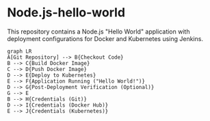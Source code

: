 # Node.js-hello-world

This repository contains a Node.js "Hello World" application with deployment configurations for Docker and Kubernetes using Jenkins.


```mermaid
graph LR
A[Git Repository] --> B{Checkout Code}
B --> C{Build Docker Image}
C --> D{Push Docker Image}
D --> E{Deploy to Kubernetes}
E --> F{Application Running ("Hello World!")}
D --> G{Post-Deployment Verification (Optional)}
G --> E
B --> H{Credentials (Git)}
D --> I{Credentials (Docker Hub)}
E --> J{Credentials (Kubernetes)}
```


